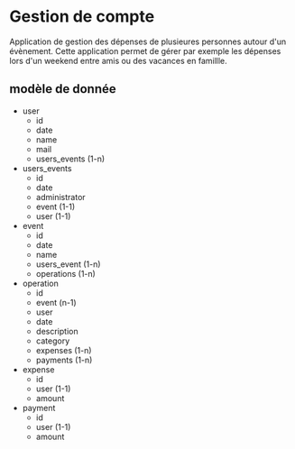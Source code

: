 # Gestion de compte

Application de gestion des dépenses de plusieures personnes autour d'un évènement.
Cette application permet de gérer par exemple les dépenses lors d'un weekend entre amis ou des vacances en famillle.

## modèle de donnée
   * user
     * id
     * date
     * name
     * mail
     * users_events (1-n)
   * users_events
     * id
     * date
     * administrator
     * event (1-1)
     * user (1-1)
   * event
     * id
     * date
     * name
     * users_event (1-n)
     * operations (1-n)
   * operation
     * id
     * event (n-1)
     * user
     * date
     * description
     * category
     * expenses (1-n)
     * payments (1-n)
   * expense
     * id
     * user (1-1)
     * amount
   * payment
     * id
     * user (1-1)
     * amount
